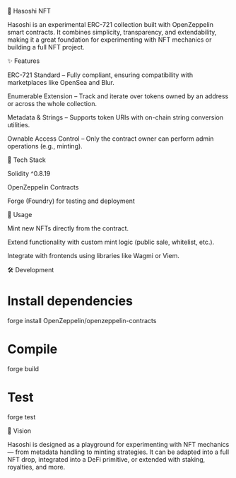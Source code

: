 🥷 Hasoshi NFT

Hasoshi is an experimental ERC-721 collection built with OpenZeppelin
 smart contracts. It combines simplicity, transparency, and extendability, making it a great foundation for experimenting with NFT mechanics or building a full NFT project.

✨ Features

ERC-721 Standard – Fully compliant, ensuring compatibility with marketplaces like OpenSea and Blur.

Enumerable Extension – Track and iterate over tokens owned by an address or across the whole collection.

Metadata & Strings – Supports token URIs with on-chain string conversion utilities.

Ownable Access Control – Only the contract owner can perform admin operations (e.g., minting).

🚀 Tech Stack

Solidity ^0.8.19

OpenZeppelin Contracts

Forge (Foundry) for testing and deployment

📖 Usage

Mint new NFTs directly from the contract.

Extend functionality with custom mint logic (public sale, whitelist, etc.).

Integrate with frontends using libraries like Wagmi or Viem.

🛠️ Development
# Install dependencies
forge install OpenZeppelin/openzeppelin-contracts

# Compile
forge build

# Test
forge test

🔮 Vision

Hasoshi is designed as a playground for experimenting with NFT mechanics — from metadata handling to minting strategies. It can be adapted into a full NFT drop, integrated into a DeFi primitive, or extended with staking, royalties, and more.
